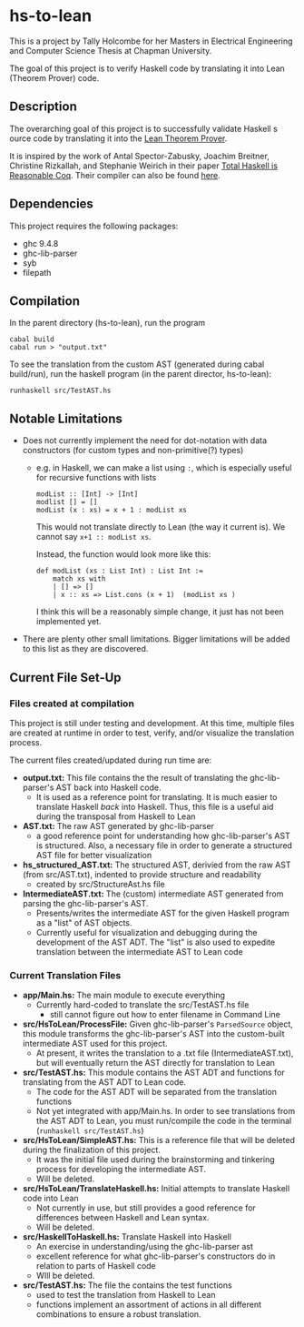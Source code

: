 # hs-to-lean

This is a project by Tally Holcombe for her Masters in Electrical Engineering and Computer Science Thesis at Chapman University.

The goal of this project is to verify Haskell code by translating it into Lean (Theorem Prover) code. 

## Description

The overarching goal of this project is to successfully validate Haskell s ource code by translating it into the [Lean Theorem Prover](https://lean-lang.org/). 

It is inspired by the work of Antal Spector-Zabusky, Joachim Breitner, Christine Rizkallah, and Stephanie Weirich in their paper [Total Haskell is Reasonable Coq](https://arxiv.org/abs/1711.09286). Their compiler can also be found [here](https://github.com/plclub/hs-to-coq).

## Dependencies

This project requires the following packages: 
* ghc 9.4.8
* ghc-lib-parser
* syb
* filepath

## Compilation

In the parent directory (hs-to-lean), run the program 
```
cabal build
cabal run > "output.txt"
```

To see the translation from the custom AST (generated during cabal build/run), run the haskell program (in the parent director, hs-to-lean):
```
runhaskell src/TestAST.hs
```

## Notable Limitations

* Does not currently implement the need for dot-notation with data constructors (for custom types and non-primitive(?) types)
    * e.g. in Haskell, we can make a list using `:`, which is especially useful for recursive functions with lists
    
        ```
        modList :: [Int] -> [Int]
        modlist [] = []
        modList (x : xs) = x + 1 : modList xs
        ```
        This would not translate directly to Lean (the way it current is). We cannot say `x+1 :: modList xs`. 
        
        Instead, the function would look more like this:

        ```
        def modList (xs : List Int) : List Int := 
            match xs with 
            | [] => []
            | x :: xs => List.cons (x + 1)  (modList xs )
        ```

        I think this will be a reasonably simple change, it just has not been implemented yet.


* There are plenty other small limitations. Bigger limitations will be added to this list as they are discovered.

## Current File Set-Up

### Files created at compilation

This project is still under testing and development. At this time, multiple files are created at runtime in order to test, verify, and/or visualize the translation process. 

The current files created/updated during run time are:
* **output.txt:** This file contains the the result of translating the ghc-lib-parser's AST back into Haskell code. 
    * It is used as a reference point for translating. It is much easier to translate Haskell *back* into Haskell. Thus, this file is a useful aid during the transposal from Haskell to Lean
* **AST.txt:** The raw AST generated by ghc-lib-parser
    * a good reference point for understanding how ghc-lib-parser's AST is structured. Also, a necessary file in order to generate a structured AST file for better visualization
* **hs_structured_AST.txt:** The structured AST, derivied from the raw AST (from src/AST.txt), indented to provide structure and readability
    * created by src/StructureAst.hs file
* **IntermediateAST.txt:** The (custom) intermediate AST generated from parsing the ghc-lib-parser's AST.
    * Presents/writes the intermediate AST for the given Haskell program as a "list" of AST objects. 
    * Currently useful for visualization and debugging during the development of the AST ADT. The "list" is also used to expedite translation between the intermediate AST to Lean code


### Current Translation Files
* **app/Main.hs:** The main module to execute everything
    * Currently hard-coded to translate the src/TestAST.hs file
        * still cannot figure out how to enter filename in Command Line
* **src/HsToLean/ProcessFile:** Given ghc-lib-parser's `ParsedSource` object, this module transforms the ghc-lib-parser's AST into the custom-built intermediate AST used for this project. 
    * At present, it writes the translation to a .txt file (IntermediateAST.txt), but will eventually return the AST directly for translation to Lean
* **src/TestAST.hs:** This module contains the AST ADT and functions for translating from the AST ADT to Lean code. 
    * The code for the AST ADT will be separated from the translation functions
    * Not yet integrated with app/Main.hs. In order to see translations from the AST ADT to Lean, you must run/compile the code in the terminal (`runhaskell src/TestAST.hs`)
* **src/HsToLean/SimpleAST.hs:** This is a reference file that will be deleted during the finalization of this project.
    * It was the initial file used during the brainstorming and tinkering process for developing the intermediate AST.
    * Will be deleted.
* **src/HsToLean/TranslateHaskell.hs:** Initial attempts to translate Haskell code into Lean
    * Not currently in use, but still provides a good reference for differences between Haskell and Lean syntax. 
    * Will be deleted.
* **src/HaskellToHaskell.hs:** Translate Haskell into Haskell
    * An exercise in understanding/using the ghc-lib-parser ast
    * excellent reference for what ghc-lib-parser's constructors do in relation to parts of Haskell code
    * WIll be deleted.
* **src/TestAST.hs:** The file the contains the test functions
    * used to test the translation from Haskell to Lean
    * functions implement an assortment of actions in all different combinations to ensure a robust translation.


